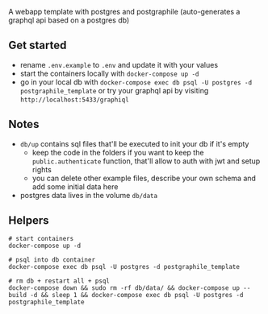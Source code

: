 A webapp template with postgres and postgraphile (auto-generates a graphql api based on a postgres db)

## Get started
- rename `.env.example` to `.env` and update it with your values
- start the containers locally with `docker-compose up -d`
- go in your local db with `docker-compose exec db psql -U postgres -d postgraphile_template` or try your graphql api by visiting `http://localhost:5433/graphiql`

## Notes
- `db/up` contains sql files that'll be executed to init your db if it's empty
  - keep the code in the folders if you want to keep the `public.authenticate` function, that'll allow to auth with jwt and setup rights
  - you can delete other example files, describe your own schema and add some initial data here
- postgres data lives in the volume `db/data`

## Helpers 

```
# start containers
docker-compose up -d

# psql into db container
docker-compose exec db psql -U postgres -d postgraphile_template

# rm db + restart all + psql
docker-compose down && sudo rm -rf db/data/ && docker-compose up --build -d && sleep 1 && docker-compose exec db psql -U postgres -d postgraphile_template
```